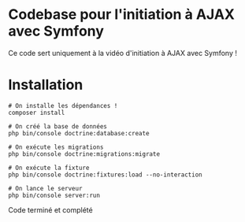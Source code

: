 # Codebase pour l'initiation à AJAX avec Symfony
Ce code sert uniquement à la vidéo d'initiation à AJAX avec Symfony !


# Installation
```
# On installe les dépendances !
composer install

# On créé la base de données
php bin/console doctrine:database:create

# On exécute les migrations
php bin/console doctrine:migrations:migrate

# On exécute la fixture
php bin/console doctrine:fixtures:load --no-interaction

# On lance le serveur
php bin/console server:run
```

Code terminé et complété
